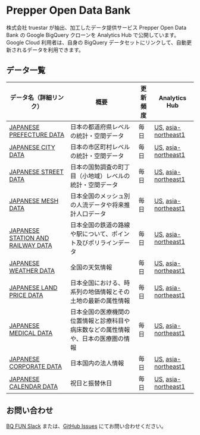 # Prepper Open Data Bank

株式会社 truestar が抽出、加工したデータ提供サービス Prepper Open Data Bank の Google BigQuery クローンを Analytics Hub で公開しています。
Google Cloud 利用者は、自身の BigQuery データセットにリンクして、自動更新されるデータを利用できます。

## データ一覧

| データ名（詳細リンク）                                                                       | 概要                                        | 更新頻度 | Analytics Hub                                                                                                                                                                                                                                                                                                                                                        |
|-----------------------------------------------------------------------------------|-------------------------------------------|----|----------------------------------------------------------------------------------------------------------------------------------------------------------------------------------------------------------------------------------------------------------------------------------------------------------------------------------------------------------------------|
| [JAPANESE PREFECTURE DATA](https://podb.truestar.co.jp/archives/pref-data)         | 日本の都道府県レベルの統計・空間データ                       | 毎日 | [US](https://console.cloud.google.com/bigquery/analytics-hub/discovery/projects/jpdata/locations/us/dataExchanges/podb__us/listings/japanese_prefecture_data), [asia-northeast1](https://console.cloud.google.com/bigquery/analytics-hub/discovery/projects/jpdata/locations/asia-northeast1/dataExchanges/podb/listings/japanese_prefecture_data)                   |
| [JAPANESE CITY DATA](https://podb.truestar.co.jp/archives/city-data)              | 日本の市区町村レベルの統計・空間データ                       | 毎日 | [US](https://console.cloud.google.com/bigquery/analytics-hub/discovery/projects/jpdata/locations/us/dataExchanges/podb__us/listings/japanese_city_data), [asia-northeast1](https://console.cloud.google.com/bigquery/analytics-hub/discovery/projects/jpdata/locations/asia-northeast1/dataExchanges/podb/listings/japanese_city_data)                               |
| [JAPANESE STREET DATA](https://podb.truestar.co.jp/archives/str-data)             | 日本の国勢調査の町丁目（小地域）レベルの統計・空間データ              | 毎日 | [US](https://console.cloud.google.com/bigquery/analytics-hub/discovery/projects/jpdata/locations/us/dataExchanges/podb__us/listings/japanese_street_data), [asia-northeast1](https://console.cloud.google.com/bigquery/analytics-hub/discovery/projects/jpdata/locations/asia-northeast1/dataExchanges/podb/listings/japanese_street_data)                           |
| [JAPANESE MESH DATA](https://podb.truestar.co.jp/archives/mesh-data)              | 日本全国のメッシュ別の人流データや将来推計人口データ                | 毎日 | [US](https://console.cloud.google.com/bigquery/analytics-hub/discovery/projects/jpdata/locations/us/dataExchanges/podb__us/listings/japanese_mesh_data), [asia-northeast1](https://console.cloud.google.com/bigquery/analytics-hub/discovery/projects/jpdata/locations/asia-northeast1/dataExchanges/podb/listings/japanese_mesh_data)                               |
| [JAPANESE STATION AND RAILWAY DATA](https://podb.truestar.co.jp/archives/sr-data) | 日本全国の鉄道の路線や駅について、ポイント及びポリラインデータ           | 毎日 | [US](https://console.cloud.google.com/bigquery/analytics-hub/discovery/projects/jpdata/locations/us/dataExchanges/podb__us/listings/japanese_station_and_railway_data), [asia-northeast1](https://console.cloud.google.com/bigquery/analytics-hub/discovery/projects/jpdata/locations/asia-northeast1/dataExchanges/podb/listings/japanese_station_and_railway_data) |
| [JAPANESE WEATHER DATA](https://podb.truestar.co.jp/archives/weather-data)        | 全国の天気情報                                   | 毎日 | [US](https://console.cloud.google.com/bigquery/analytics-hub/discovery/projects/jpdata/locations/us/dataExchanges/podb__us/listings/japanese_weather_data), [asia-northeast1](https://console.cloud.google.com/bigquery/analytics-hub/discovery/projects/jpdata/locations/asia-northeast1/dataExchanges/podb/listings/japanese_weather_data)                         |
| [JAPANESE LAND PRICE DATA](https://podb.truestar.co.jp/archives/land-price-data)  | 日本全国における、時系列の地価情報とその土地の最新の属性情報            | 毎日 | [US](https://console.cloud.google.com/bigquery/analytics-hub/discovery/projects/jpdata/locations/us/dataExchanges/podb__us/listings/japanese_land_price_data), [asia-northeast1](https://console.cloud.google.com/bigquery/analytics-hub/discovery/projects/jpdata/locations/asia-northeast1/dataExchanges/podb/listings/japanese_land_price_data)                   |
| [JAPANESE MEDICAL DATA](https://podb.truestar.co.jp/archives/medical-data)        | 日本全国の医療機関の位置情報と診療科目や病床数などの属性情報や、日本の医療圏の情報 | 毎日 | [US](https://console.cloud.google.com/bigquery/analytics-hub/discovery/projects/jpdata/locations/us/dataExchanges/podb__us/listings/japanese_medical_data), [asia-northeast1](https://console.cloud.google.com/bigquery/analytics-hub/discovery/projects/jpdata/locations/asia-northeast1/dataExchanges/podb/listings/japanese_medical_data)                         |
| [JAPANESE CORPORATE DATA](https://podb.truestar.co.jp/archives/corp-data)         | 日本国内の法人情報                                 | 毎日 | [US](https://console.cloud.google.com/bigquery/analytics-hub/discovery/projects/jpdata/locations/us/dataExchanges/podb__us/listings/japanese_corporate_data), [asia-northeast1](https://console.cloud.google.com/bigquery/analytics-hub/discovery/projects/jpdata/locations/asia-northeast1/dataExchanges/podb/listings/japanese_corporate_data)                     |
| [JAPANESE CALENDAR DATA](https://podb.truestar.co.jp/archives/cal-data)           | 祝日と振替休日                                   | 毎日 | [US](https://console.cloud.google.com/bigquery/analytics-hub/discovery/projects/jpdata/locations/us/dataExchanges/podb__us/listings/japanese_calendar_data), [asia-northeast1](https://console.cloud.google.com/bigquery/analytics-hub/discovery/projects/jpdata/locations/asia-northeast1/dataExchanges/podb/listings/japanese_calendar_data)                       |

## お問い合わせ
[BQ FUN Slack](https://bqfun.jp/docs/#slack) または、[GitHub Issues](https://github.com/bqfun/jpdata/issues) にてお問い合わせください。
